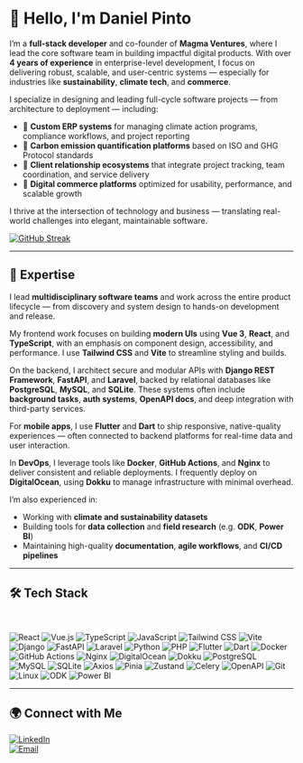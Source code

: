 # 👋 Hello, I'm Daniel Pinto

I’m a **full-stack developer** and co-founder of **Magma Ventures**, where I lead the core software team in building impactful digital products. With over **4 years of experience** in enterprise-level development, I focus on delivering robust, scalable, and user-centric systems — especially for industries like **sustainability**, **climate tech**, and **commerce**.

I specialize in designing and leading full-cycle software projects — from architecture to deployment — including:

- 🧩 **Custom ERP systems** for managing climate action programs, compliance workflows, and project reporting  
- 🌱 **Carbon emission quantification platforms** based on ISO and GHG Protocol standards  
- 🤝 **Client relationship ecosystems** that integrate project tracking, team coordination, and service delivery  
- 🛒 **Digital commerce platforms** optimized for usability, performance, and scalable growth  

I thrive at the intersection of technology and business — translating real-world challenges into elegant, maintainable software.

[![GitHub Streak](https://streak-stats.demolab.com?user=danielpintosalazar&theme=taiga&hide_border=true)](https://git.io/streak-stats)

---

## 🚀 Expertise

I lead **multidisciplinary software teams** and work across the entire product lifecycle — from discovery and system design to hands-on development and release.

My frontend work focuses on building **modern UIs** using **Vue 3**, **React**, and **TypeScript**, with an emphasis on component design, accessibility, and performance. I use **Tailwind CSS** and **Vite** to streamline styling and builds.

On the backend, I architect secure and modular APIs with **Django REST Framework**, **FastAPI**, and **Laravel**, backed by relational databases like **PostgreSQL**, **MySQL**, and **SQLite**. These systems often include **background tasks**, **auth systems**, **OpenAPI docs**, and deep integration with third-party services.

For **mobile apps**, I use **Flutter** and **Dart** to ship responsive, native-quality experiences — often connected to backend platforms for real-time data and user interaction.

In **DevOps**, I leverage tools like **Docker**, **GitHub Actions**, and **Nginx** to deliver consistent and reliable deployments. I frequently deploy on **DigitalOcean**, using **Dokku** to manage infrastructure with minimal overhead.

I’m also experienced in:
- Working with **climate and sustainability datasets**
- Building tools for **data collection** and **field research** (e.g. **ODK**, **Power BI**)
- Maintaining high-quality **documentation**, **agile workflows**, and **CI/CD pipelines**

---

## 🛠️ Tech Stack

<br>

![React](https://img.shields.io/badge/React-20232A?style=for-the-badge&logo=react&logoColor=61DAFB)
![Vue.js](https://img.shields.io/badge/Vue.js-35495E?style=for-the-badge&logo=vue.js&logoColor=4FC08D)
![TypeScript](https://img.shields.io/badge/TypeScript-007ACC?style=for-the-badge&logo=typescript&logoColor=white)
![JavaScript](https://img.shields.io/badge/JavaScript-F7DF1E?style=for-the-badge&logo=javascript&logoColor=black)
![Tailwind CSS](https://img.shields.io/badge/Tailwind_CSS-38B2AC?style=for-the-badge&logo=tailwind-css&logoColor=white)
![Vite](https://img.shields.io/badge/Vite-646CFF?style=for-the-badge&logo=vite&logoColor=white)
![Django](https://img.shields.io/badge/Django-092E20?style=for-the-badge&logo=django&logoColor=white)
![FastAPI](https://img.shields.io/badge/FastAPI-005571?style=for-the-badge&logo=fastapi&logoColor=white)
![Laravel](https://img.shields.io/badge/Laravel-FF2D20?style=for-the-badge&logo=laravel&logoColor=white)
![Python](https://img.shields.io/badge/Python-3776AB?style=for-the-badge&logo=python&logoColor=white)
![PHP](https://img.shields.io/badge/PHP-777BB4?style=for-the-badge&logo=php&logoColor=white)
![Flutter](https://img.shields.io/badge/Flutter-02569B?style=for-the-badge&logo=flutter&logoColor=white)
![Dart](https://img.shields.io/badge/Dart-0175C2?style=for-the-badge&logo=dart&logoColor=white)
![Docker](https://img.shields.io/badge/Docker-2496ED?style=for-the-badge&logo=docker&logoColor=white)
![GitHub Actions](https://img.shields.io/badge/GitHub%20Actions-2088FF?style=for-the-badge&logo=github-actions&logoColor=white)
![Nginx](https://img.shields.io/badge/Nginx-009639?style=for-the-badge&logo=nginx&logoColor=white)
![DigitalOcean](https://img.shields.io/badge/DigitalOcean-0080FF?style=for-the-badge&logo=digitalocean&logoColor=white)
![Dokku](https://img.shields.io/badge/Dokku-3423A6?style=for-the-badge&logo=dokku&logoColor=white)
![PostgreSQL](https://img.shields.io/badge/PostgreSQL-336791?style=for-the-badge&logo=postgresql&logoColor=white)
![MySQL](https://img.shields.io/badge/MySQL-4479A1?style=for-the-badge&logo=mysql&logoColor=white)
![SQLite](https://img.shields.io/badge/SQLite-003B57?style=for-the-badge&logo=sqlite&logoColor=white)
![Axios](https://img.shields.io/badge/Axios-5A29E4?style=for-the-badge&logo=axios&logoColor=white)
![Pinia](https://img.shields.io/badge/Pinia-2EBC8A?style=for-the-badge&logo=vue.js&logoColor=white)
![Zustand](https://img.shields.io/badge/Zustand-000000?style=for-the-badge&logo=zustand&logoColor=white)
![Celery](https://img.shields.io/badge/Celery-37814A?style=for-the-badge&logo=celery&logoColor=white)
![OpenAPI](https://img.shields.io/badge/OpenAPI-6BA539?style=for-the-badge&logo=openapiinitiative&logoColor=white)
![Git](https://img.shields.io/badge/Git-F05032?style=for-the-badge&logo=git&logoColor=white)
![Linux](https://img.shields.io/badge/Linux-FCC624?style=for-the-badge&logo=linux&logoColor=black)
![ODK](https://img.shields.io/badge/ODK-239639?style=for-the-badge&logo=data&logoColor=white)
![Power BI](https://img.shields.io/badge/Power%20BI-F2C811?style=for-the-badge&logo=powerbi&logoColor=black)

---

## 🌍 Connect with Me

[![LinkedIn](https://img.shields.io/badge/LinkedIn-Daniel%20Pinto%20Salazar-blue?style=for-the-badge&logo=linkedin)](https://www.linkedin.com/in/daniel-pinto-salazar)  
[![Email](https://img.shields.io/badge/Email-danielpintodev@gmail.com-red?style=for-the-badge&logo=gmail)](mailto:danielpintodev@gmail.com)
